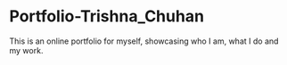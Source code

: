 # Portfolio-Trishna_Chuhan
This is an online portfolio for myself, showcasing who I am, what I do and my work.
